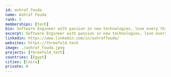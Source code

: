 ```yaml
---
id: ashraf_fouda
name: Ashraf Fouda
rank: 2
memberships: [tech]
bio: Software Engineer with passion in new technologies, love every thing that is realy new and challenging. Threefold is changing the world by decentralizing and neutralizing the internet
excerpt: Software Engineer with passion in new technologies, love every thing that is realy new.
linkedin: https://www.linkedin.com/in/ashraffouda/
websites: https://threefold.tech
image: ./ashraf_fouda.jpeg
projects: [threefold_tech]
countries: [Egypt]
cities: [Cairo]
private: 0
---
```



